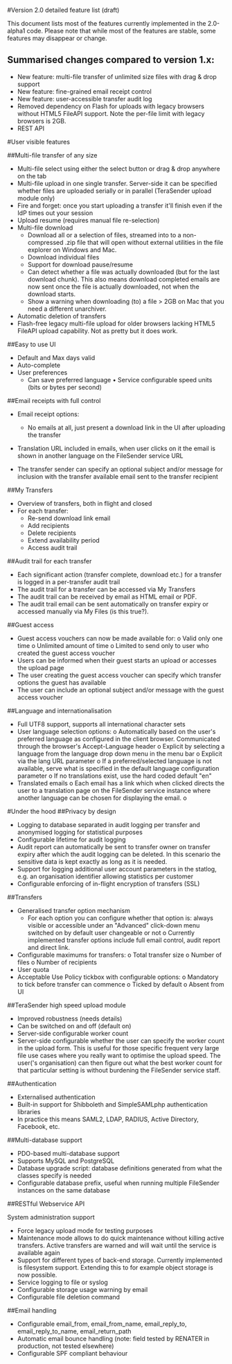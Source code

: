 #Version 2.0 detailed feature list (draft)

This document lists most of the features currently implemented in the 2.0-alpha1 code.  Please note that while most of the features are stable, some features may disappear or change.

## Summarised changes compared to version 1.x:
* New feature: multi-file transfer of unlimited size files with drag & drop support
* New feature: fine-grained email receipt control
* New feature: user-accessible transfer audit log
* Removed dependency on Flash for uploads with legacy browsers without HTML5 FileAPI support.  Note the per-file limit with legacy browsers is 2GB. 
* REST API

#User visible features

##Multi-file transfer of any size
* Multi-file select using either the select button or drag & drop anywhere on the tab
* Multi-file upload in one single transfer.  Server-side it can be specified whether files are uploaded serially or in parallel (TeraSender upload module only)
* Fire and forget: once you start uploading a transfer it'll finish even if the IdP times out your session
* Upload resume (requires manual file re-selection)
* Multi-file download
	* Download all or a selection of files, streamed into to a non-compressed .zip file that will open without external utilities in the file explorer on Windows and Mac.
	* Download individual files
	* Support for download pause/resume
	* Can detect whether a file was actually downloaded (but for the last download chunk).   This also means download completed emails are now sent once the file is actually downloaded, not when the download starts.
	* Show a warning when downloading (to) a file > 2GB on Mac that you need a different unarchiver.
* Automatic deletion of transfers
* Flash-free legacy multi-file upload for older browsers lacking HTML5 FileAPI upload capability.  Not as pretty but it does work.

##Easy to use UI
* Default and Max days valid
* Auto-complete
* User preferences
	* Can save preferred language
•	Service configurable speed units (bits or bytes per second)

##Email receipts with full control
* Email receipt options:
	* No emails at all, just present a download link in the UI after uploading the transfer
	

* Translation URL included in emails, when user clicks on it the email is shown in another language on the FileSender service URL
* The transfer sender can specify an optional subject and/or message for inclusion with the transfer available email sent to the transfer recipient
	
##My Transfers
* Overview of transfers, both in flight and closed
* For each transfer:
	* Re-send download link email
	* Add recipients
	* Delete recipients
	* Extend availability period
	* Access audit trail

##Audit trail for each transfer
* Each significant action (transfer complete, download etc.) for a transfer is logged in a per-transfer audit trail
* The audit trail for a transfer can be accessed via My Transfers
* The audit trail can be received by email as HTML email or PDF.
* The audit trail email can be sent automatically on transfer expiry or accessed manually via My Files (is this true?).

##Guest access
* Guest access vouchers can now be made available for:
o	Valid only one time
o	Unlimited amount of time
o	Limited to send only to user who created the guest access voucher
* Users can be informed when their guest starts an upload or accesses the upload page
* The user creating the guest access voucher can specify which transfer options the guest has available
* The user can include an optional subject and/or message with the guest access voucher

##Language and internationalisation
* Full UTF8 support, supports all international character sets
* User language selection options:
o	Automatically based on the user's preferred language as configured in the client browser.  Communicated through the browser's Accept-Language header
o	Explicit by selecting a language from the language drop down menu in the menu bar
o	Explicit via the lang URL parameter
o	If a preferred/selected language is not available, serve what is specified in the default language configuration parameter
o	If no translations exist, use the hard coded default "en"
* Translated emails
o	Each email has a link which when clicked directs the user to a translation page on the FileSender service instance where another language can be chosen for displaying the email.
o	

#Under the hood
##Privacy by design
* Logging to database separated in audit logging per transfer and anonymised logging for statistical purposes
* Configurable lifetime for audit logging
* Audit report can automatically be sent to transfer owner on transfer expiry after which the audit logging can be deleted.  In this scenario the sensitive data is kept exactly as long as it is needed.
* Support for logging additional user account parameters in the statlog, e.g. an organisation identifier allowing statistics per customer
* Configurable enforcing of in-flight encryption of transfers (SSL)
	
##Transfers
* Generalised transfer option mechanism
	* For each option you can configure whether that option is:
		always visible or accessible under an "Advanced" click-down menu
		switched on by default
		user changeable or not
o	Currently implemented transfer options include full email control, audit report and direct link.
* Configurable maximums for transfers:
o	Total transfer size
o	Number of files
o	Number of recipients
* User quota
* Acceptable Use Policy tickbox with configurable options:
o	Mandatory to tick before transfer can commence
o	Ticked by default
o	Absent from UI
	
##TeraSender high speed upload module
* Improved robustness (needs details)
* Can be switched on and off (default on)
* Server-side configurable worker count
* Server-side configurable whether the user can specify the worker count in the upload
form.  This is useful for those specific frequent very large file use cases where you
really want to optimise the upload speed.  The user('s organisation) can then figure out
what the best worker count for that particular setting is without burdening the
FileSender service staff.	

##Authentication
* Externalised authentication
* Built-in support for Shibboleth and SimpleSAMLphp authentication libraries
* In practice this means SAML2, LDAP, RADIUS, Active Directory, Facebook, etc.

##Multi-database support
* PDO-based multi-database support
* Supports MySQL and PostgreSQL
* Database upgrade script: database definitions generated from what the classes specify is needed
* Configurable database prefix, useful when running multiple FileSender instances on the same database


##RESTful Webservice API

System administration support
* Force legacy upload mode for testing purposes
* Maintenance mode allows to do quick maintenance without killing active transfers.  Active transfers are warned and will wait until the service is available again
* Support for different types of back-end storage.  Currently implemented is filesystem support.   Extending this to for example object storage is now possible.
* Service logging to file or syslog
* Configurable storage usage warning by email
* Configurable file deletion command

##Email handling
* Configurable email_from, email_from_name, email_reply_to, email_reply_to_name, email_return_path
* Automatic email bounce handling (note: field tested by RENATER in production, not tested elsewhere)
* Configurable SPF compliant behaviour





